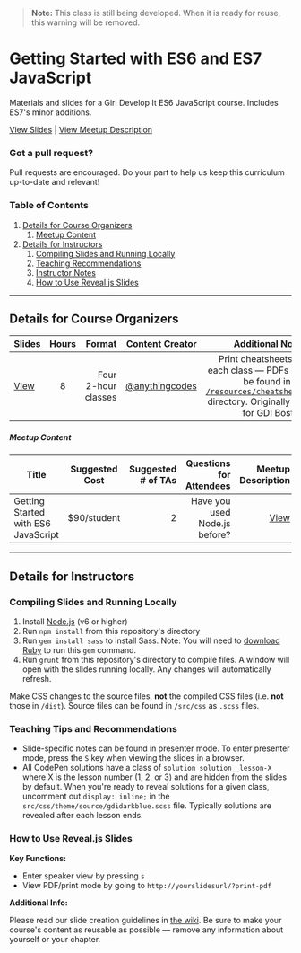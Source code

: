> **Note:** This class is still being developed. When it is ready for reuse, this warning will be removed.

# Getting Started with ES6 and ES7 JavaScript

Materials and slides for a Girl Develop It ES6 JavaScript course. Includes ES7's minor additions.

[View Slides](index.html) | [View Meetup Description](resources/meetup-description.md)

### Got a pull request?

Pull requests are encouraged. Do your part to help us keep this curriculum up-to-date and relevant!

### Table of Contents
1. [Details for Course Organizers](#details-for-course-organizers)
    1. [Meetup Content](#meetup-content)
2. [Details for Instructors](#details-for-instructors)
    1. [Compiling Slides and Running Locally](#compiling-slides-and-running-locally)
    2. [Teaching Recommendations](#teaching-recommendations)
    3. [Instructor Notes](#instructor-notes)
    4. [How to Use Reveal.js Slides](#how-to-use-revealjs-slides)


---


## Details for Course Organizers

| Slides | Hours | Format | Content Creator | Additional Notes |
| ----- |:-----:| -----:| -----:| -----:|
| [View](http://anything.codes/gdi-es6-javascript) | 8 | Four 2-hour classes | [@anythingcodes](http://github.com/anythingcodes) | Print cheatsheets for each class — PDFs can be found in the [`/resources/cheatsheets`](/resources/cheatsheets) directory. Originally run for GDI Boston. |


##### Meetup Content

| Title | Suggested Cost | Suggested # of TAs | Questions for Attendees | Meetup Description | Example URLs |
| ----- |:-----:| -----:| -----:| -----:| -----:|
| Getting Started with ES6 JavaScript | $90/student | 2 | Have you used Node.js before? | [View](resources/meetup-description.md) | [View](https://www.meetup.com/Girl-Develop-It-Boston/events/239315429/) |

---

## Details for Instructors

### Compiling Slides and Running Locally

1. Install [Node.js](https://nodejs.org) (v6 or higher)
2. Run `npm install` from this repository's directory
3. Run `gem install sass` to install Sass. Note: You will need to [download Ruby](https://www.ruby-lang.org/en/documentation/installation) to run this `gem` command.
4. Run `grunt` from this repository's directory to compile files. A window will open with the slides running locally. Any changes will automatically refresh.

Make CSS changes to the source files, **not** the compiled CSS files (i.e. **not** those in `/dist`). Source files can be found in `/src/css` as `.scss` files.

### Teaching Tips and Recommendations

- Slide-specific notes can be found in presenter mode. To enter presenter mode, press the `S` key when viewing the slides in a browser.
- All CodePen solutions have a class of `solution solution__lesson-X` where X is the lesson number (1, 2, or 3) and are hidden from the slides by default. When you're ready to reveal solutions for a given class, uncomment out `display: inline;` in the `src/css/theme/source/gdidarkblue.scss` file. Typically solutions are revealed after each lesson ends.

### How to Use Reveal.js Slides

**Key Functions:**
- Enter speaker view by pressing `s`
- View PDF/print mode by going to `http://yourslidesurl/?print-pdf` 

**Additional Info:**

Please read our slide creation guidelines in [the wiki](https://github.com/girldevelopit/gdi-slides-template/wiki). Be sure to make your course's content as reusable as possible &mdash; remove any information about yourself or your chapter.






